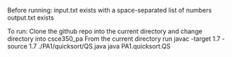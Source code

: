 Before running:
input.txt exists with a space-separated list of numbers
output.txt exists

To run:
Clone the github repo into the current directory and change directory into csce350_pa
From the current directory run 
    javac -target 1.7 -source 1.7 ./PA1/quicksort/QS.java
    java PA1.quicksort.QS